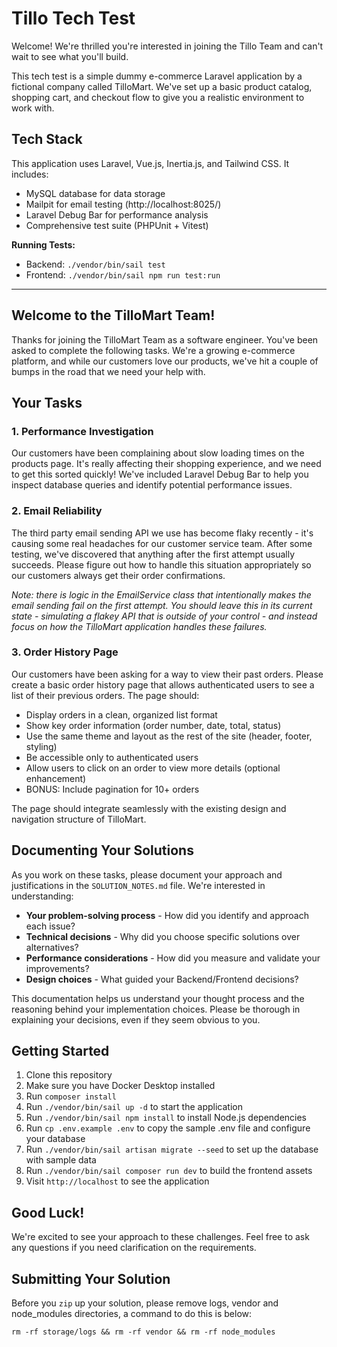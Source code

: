 # Tillo Tech Test

Welcome! We're thrilled you're interested in joining the Tillo Team and can't wait to see what you'll build.

This tech test is a simple dummy e-commerce Laravel application by a fictional company called TilloMart. We've set up a basic product catalog, shopping cart, and checkout flow to give you a realistic environment to work with.

## Tech Stack

This application uses Laravel, Vue.js, Inertia.js, and Tailwind CSS. It includes:
- MySQL database for data storage
- Mailpit for email testing (http://localhost:8025/)
- Laravel Debug Bar for performance analysis
- Comprehensive test suite (PHPUnit + Vitest)

**Running Tests:**
- Backend: `./vendor/bin/sail test`
- Frontend: `./vendor/bin/sail npm run test:run`

---

## Welcome to the TilloMart Team!

Thanks for joining the TilloMart Team as a software engineer. You've been asked to complete the following tasks. We're a growing e-commerce platform, and while our customers love our products, we've hit a couple of bumps in the road that we need your help with.

## Your Tasks

### 1. Performance Investigation
Our customers have been complaining about slow loading times on the products page. It's really affecting their shopping experience, and we need to get this sorted quickly! We've included Laravel Debug Bar to help you inspect database queries and identify potential performance issues.

### 2. Email Reliability
The third party email sending API we use has become flaky recently - it's causing some real headaches for our customer service team. After some testing, we've discovered that anything after the first attempt usually succeeds. Please figure out how to handle this situation appropriately so our customers always get their order confirmations.

*Note: there is logic in the EmailService class that intentionally makes the email sending fail on the first attempt. You should leave this in its current state - simulating a flakey API that is outside of your control - and instead focus on how the TilloMart application handles these failures.*

### 3. Order History Page
Our customers have been asking for a way to view their past orders. Please create a basic order history page that allows authenticated users to see a list of their previous orders. The page should:

- Display orders in a clean, organized list format
- Show key order information (order number, date, total, status)
- Use the same theme and layout as the rest of the site (header, footer, styling)
- Be accessible only to authenticated users
- Allow users to click on an order to view more details (optional enhancement)
- BONUS: Include pagination for 10+ orders

The page should integrate seamlessly with the existing design and navigation structure of TilloMart.

## Documenting Your Solutions

As you work on these tasks, please document your approach and justifications in the `SOLUTION_NOTES.md` file. We're interested in understanding:

- **Your problem-solving process** - How did you identify and approach each issue?
- **Technical decisions** - Why did you choose specific solutions over alternatives?
- **Performance considerations** - How did you measure and validate your improvements?
- **Design choices** - What guided your Backend/Frontend decisions?

This documentation helps us understand your thought process and the reasoning behind your implementation choices. Please be thorough in explaining your decisions, even if they seem obvious to you.

## Getting Started

1. Clone this repository
2. Make sure you have Docker Desktop installed
3. Run `composer install`
4. Run `./vendor/bin/sail up -d` to start the application
5. Run `./vendor/bin/sail npm install` to install Node.js dependencies
6. Run `cp .env.example .env` to copy the sample .env file and configure your database
7. Run `./vendor/bin/sail artisan migrate --seed` to set up the database with sample data
8. Run `./vendor/bin/sail composer run dev` to build the frontend assets
9. Visit `http://localhost` to see the application

## Good Luck!

We're excited to see your approach to these challenges. Feel free to ask any questions if you need clarification on the requirements. 

## Submitting Your Solution

Before you `zip` up your solution, please remove logs, vendor and node_modules directories, a command to do this is below:

```
rm -rf storage/logs && rm -rf vendor && rm -rf node_modules
```
